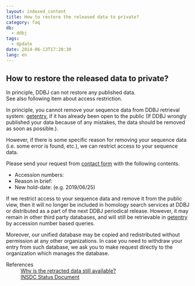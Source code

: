 ```yaml
---
layout: indexed_content
title: How to restore the released data to private?
category: faq
db:
  - ddbj
tags: 
  - Update
date: 2014-06-13T17:20:30
lang: en
---
```


## How to restore the released data to private?

<p>In principle, DDBJ can not restore any published data. <br>See also following item about access restriction. </p>
<p>In principle, you cannot remove your sequence data from DDBJ retrieval system: <a href="http://getentry.ddbj.nig.ac.jp/top-e.html">getentry</a>, if it has already been open to the public (If DDBJ wrongly published your data because of any mistakes, the data should be removed as soon as possible.). </p>
<p>However, if there is some specific reason for removing your sequence data (i.e. some error is found, etc.), we can restrict access to your sequence data. </p>
<p>Please send your request from <a href="/contact-e.html#to-ddbj">contact form</a> with the following contents.</p>
<ul>
  <li>Accession numbers:</li>
  <li>Reason in brief:</li>
  <li>New hold-date: (e.g. 2019/06/25)</li>
</ul>
<p>If we restrict access to your sequence data and remove it from the public view, then it will no longer be included in homology search services at DDBJ or distributed as a part of the next DDBJ periodical release. However, it may remain in other third party databases, and will still be retrievable in <a href="http://getentry.ddbj.nig.ac.jp/top-e.html">getentry</a> by accession number based queries. </p>
<p>Moreover, our unified database may be copied and redistributed without permission at any other organizations. In case you need to withdraw your entry from such database, we ask you to make request directly to the organization which manages the database.</p>
<dl><dt>References</dt>
  <dd><a href="/faq/en/why-retracted-data-available-e.html">Why is the retracted data still available?</a></dd>
  <dd><a href="/insdc-status-e.html">INSDC Status Document</a></dd>
</dl>